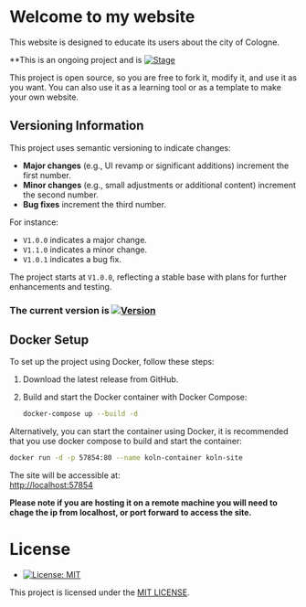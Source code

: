 # Welcome to my website

This website is designed to educate its users about the city of Cologne.

**This is an ongoing project and is [![Stage](https://img.shields.io/badge/Development-Under_Development-yellow)](https://shields.io.** )

This project is open source, so you are free to fork it, modify it, and use it as you want. You can also use it as a learning tool or as a template to make your own website.

## Versioning Information

This project uses semantic versioning to indicate changes:

- **Major changes** (e.g., UI revamp or significant additions) increment the first number.
- **Minor changes** (e.g., small adjustments or additional content) increment the second number.
- **Bug fixes** increment the third number.

For instance:
- `V1.0.0` indicates a major change.
- `V1.1.0` indicates a minor change.
- `V1.0.1` indicates a bug fix.

The project starts at `V1.0.0`, reflecting a stable base with plans for further enhancements and testing.

### The current version is [![Version](https://img.shields.io/badge/Version-2.5.3-informational)](https://shields.io)

## Docker Setup

To set up the project using Docker, follow these steps:

1. Download the latest release from GitHub.
2. Build and start the Docker container with Docker Compose:

   ```bash
   docker-compose up --build -d
   ```

Alternatively, you can start the container using Docker, it is recommended that you use docker compose to build and start the container:

   ```bash
   docker run -d -p 57854:80 --name koln-container koln-site
   ```

The site will be accessible at:  
[http://localhost:57854](http://localhost:57854)

**Please note if you are hosting it on a remote machine you will need to chage the ip from localhost, or port forward to access the site.**


# License

- [![License: MIT](https://img.shields.io/badge/License-MIT-yellow.svg)](LICENSE)

<i class="fa fa-copyright" aria-hidden="true"></i> This project is licensed under the [MIT LICENSE](LICENSE).
